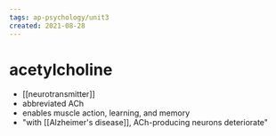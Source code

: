 ```yaml
---
tags: ap-psychology/unit3 
created: 2021-08-28
---
```


# acetylcholine

- [[neurotransmitter]]
- abbreviated ACh
- enables muscle action, learning, and memory
- "with [[Alzheimer's disease]], ACh-producing neurons deteriorate" 
